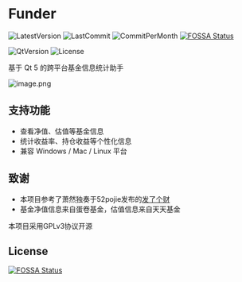# Funder

![LatestVersion](https://img.shields.io/github/v/tag/Ginakira/Funder?label=Latest%20Version&style=for-the-badge)
![LastCommit](https://img.shields.io/github/last-commit/Ginakira/Funder?style=for-the-badge)
![CommitPerMonth](https://img.shields.io/github/commit-activity/m/Ginakira/Funder?style=for-the-badge)
[![FOSSA Status](https://app.fossa.com/api/projects/git%2Bgithub.com%2FGinakira%2FFunder.svg?type=shield)](https://app.fossa.com/projects/git%2Bgithub.com%2FGinakira%2FFunder?ref=badge_shield)

![QtVersion](https://img.shields.io/badge/Qt%20Version-5.15.2-brightgreen?style=for-the-badge&logo=qt)
![License](https://img.shields.io/github/license/Ginakira/Funder?style=for-the-badge)

基于 Qt 5 的跨平台基金信息统计助手

![image.png](https://i.loli.net/2021/08/05/mpK1hijwUqNHIRZ.png)

## 支持功能

- 查看净值、估值等基金信息
- 统计收益率、持仓收益等个性化信息
- 兼容 Windows / Mac / Linux 平台

## 致谢

- 本项目参考了萧然独奏于52pojie发布的[发了个财](https://www.52pojie.cn/forum.php?mod=viewthread&tid=1220080)
- 基金净值信息来自蛋卷基金，估值信息来自天天基金

本项目采用GPLv3协议开源

## License
[![FOSSA Status](https://app.fossa.com/api/projects/git%2Bgithub.com%2FGinakira%2FFunder.svg?type=large)](https://app.fossa.com/projects/git%2Bgithub.com%2FGinakira%2FFunder?ref=badge_large)